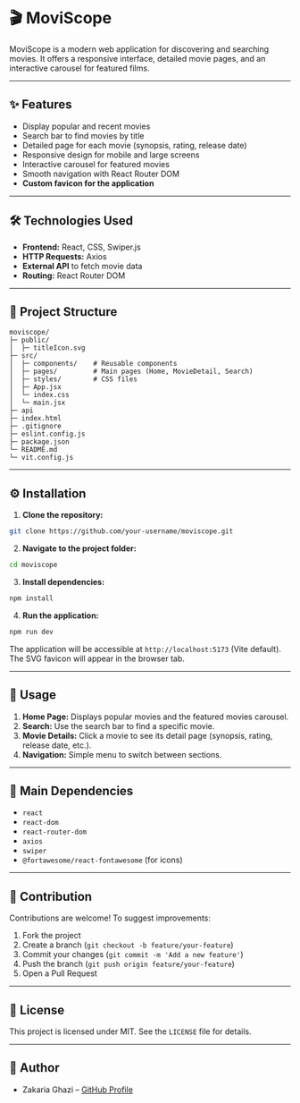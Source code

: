 # 🎬 MoviScope

MoviScope is a modern web application for discovering and searching movies. It offers a responsive interface, detailed movie pages, and an interactive carousel for featured films.

---

## ✨ Features

* Display popular and recent movies
* Search bar to find movies by title
* Detailed page for each movie (synopsis, rating, release date)
* Responsive design for mobile and large screens
* Interactive carousel for featured movies
* Smooth navigation with React Router DOM
* **Custom favicon for the application**

---

## 🛠 Technologies Used

* **Frontend:** React, CSS, Swiper.js
* **HTTP Requests:** Axios
* **External API** to fetch movie data
* **Routing:** React Router DOM

---

## 📁 Project Structure

```
moviscope/
├─ public/
│  ├─ titleIcon.svg
├─ src/
│  ├─ components/    # Reusable components
│  ├─ pages/         # Main pages (Home, MovieDetail, Search)
│  ├─ styles/        # CSS files
│  ├─ App.jsx
│  └─ index.css
│  └─ main.jsx
├─ api
├─ index.html
├─ .gitignore
├─ eslint.config.js
├─ package.json
└─ README.md
└─ vit.config.js
```

---

## ⚙️ Installation

1. **Clone the repository:**

```bash
git clone https://github.com/your-username/moviscope.git
```

2. **Navigate to the project folder:**

```bash
cd moviscope
```

3. **Install dependencies:**

```bash
npm install
```

4. **Run the application:**

```bash
npm run dev
```

The application will be accessible at `http://localhost:5173` (Vite default). The SVG favicon will appear in the browser tab.

---

## 🚀 Usage

1. **Home Page:** Displays popular movies and the featured movies carousel.
2. **Search:** Use the search bar to find a specific movie.
3. **Movie Details:** Click a movie to see its detail page (synopsis, rating, release date, etc.).
4. **Navigation:** Simple menu to switch between sections.

---

## 🧩 Main Dependencies

* `react`
* `react-dom`
* `react-router-dom`
* `axios`
* `swiper`
* `@fortawesome/react-fontawesome` (for icons)

---

## 🤝 Contribution

Contributions are welcome! To suggest improvements:

1. Fork the project
2. Create a branch (`git checkout -b feature/your-feature`)
3. Commit your changes (`git commit -m 'Add a new feature'`)
4. Push the branch (`git push origin feature/your-feature`)
5. Open a Pull Request

---

## 📜 License

This project is licensed under MIT. See the `LICENSE` file for details.

---

## 👤 Author

* Zakaria Ghazi – [GitHub Profile](https://github.com/ZAKARIAGHAZI)
